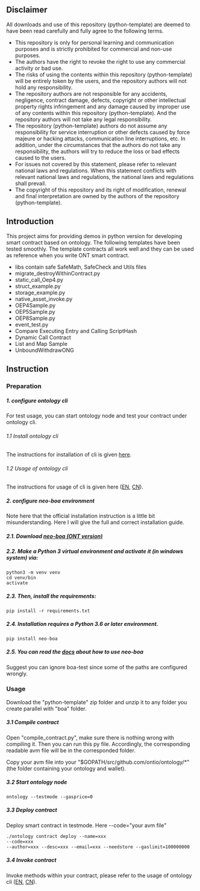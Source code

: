 ## Disclaimer
All downloads and use of this repository (python-template) are deemed to have been read carefully and fully agree to the following terms.

* This repository is only for personal learning and communication purposes and is strictly prohibited for commercial and non-use purposes.
* The authors have the right to revoke the right to use any commercial activity or bad use.
* The risks of using the contents within this repository (python-template) will be entirely token by the users, and the repository authors will not hold any responsibility.
* The repository authors are not responsible for any accidents, negligence, contract damage, defects, copyright or other intellectual property rights infringement and any damage caused by improper use of any contents within this repository (python-template). And the repository authors will not take any legal responsibility.
* The repository (python-template) authors do not assume any responsibility for service interruption or other defects caused by force majeure or hacking attacks, communication line interruptions, etc. In addition, under the circumstances that the authors do not take any responsibility, the authors will try to reduce the loss or bad effects caused to the users.
* For issues not covered by this statement, please refer to relevant national laws and regulations. When this statement conflicts with relevant national laws and regulations, the national laws and regulations shall prevail.
* The copyright of this repository and its right of modification, renewal and final interpretation are owned by the authors of the repository (python-template).

## Introduction
This project aims for providing demos in python version for developing smart contract based on ontology.
The following templates have been tested smoothly. The template contracts all work well 
and they can be used as reference when you write ONT smart contract. 

* libs contain safe SafeMath, SafeCheck and Utils files
* migrate_destroyWithinContract.py
* static_call_Oep4.py
* struct_example.py
* storage_example.py
* native_asset_invoke.py
* OEP4Sample.py
* OEP5Sample.py
* OEP8Sample.py
* event_test.py
* Compare Executing Entry and Calling ScriptHash
* Dynamic Call Contract
* List and Map Sample
* UnboundWithdrawONG

## Instruction

###  Preparation

##### 1. configure ontology cli
For test usage, you can start ontology node and test your contract under ontology cli. 
###### 1.1 Install ontology cli
 The instructions for installation of cli is given [here](https://github.com/ontio/ontology).

###### 1.2 Usage of ontology cli
The instructions for usage of cli is given here ([EN](https://github.com/ontio/ontology/blob/master/docs/specifications/cli_user_guide.md), [CN](https://github.com/ontio/ontology/blob/master/docs/specifications/cli_user_guide_CN.md)).
  


##### 2. configure neo-boa environment
Note here that the official installation instruction is a little bit misunderstanding.
 Here I will give the full and correct installation guide.

##### 2.1. Download  [neo-boa (ONT version)](https://github.com/ontio/neo-boa)

##### 2.2. Make a Python 3 virtual environment and activate it (in windows system) via:

```
python3 -m venv venv
cd venv/bin
activate
```
##### 2.3. Then, install the requirements:

```
pip install -r requirements.txt
```

##### 2.4. Installation requires a Python 3.6 or later environment.

```
pip install neo-boa
```

##### 2.5. You can read the [docs](https://neo-boa.readthedocs.io/en/latest/) about how to use neo-boa

Suggest you can ignore boa-test since some of the paths are configured wrongly.
 

###  Usage

Download the "python-template" zip folder and unzip it to any folder you create parallel with "boa" folder.
##### 3.1 Compile contract
Open "compile_contract.py", make sure there is nothing wrong with compiling it. Then you can run this py file. 
Accordingly, the corresponding readable avm file will be in the corresponded folder.

Copy your avm file into your "$GOPATH/src/github.com/ontio/ontology/*" (the folder containing your ontology and wallet).
##### 3.2 Start ontology node
```
ontology --testmode --gasprice=0
```
##### 3.3 Deploy contract
Deploy smart contract in testmode. Here --code="your avm file"
```
./ontology contract deploy --name=xxx 
--code=xxx 
--author=xxx --desc=xxx --email=xxx --needstore --gaslimit=100000000

```
##### 3.4 Invoke contract
Invoke methods within your contract, please refer to the usage of ontology cli ([EN](https://github.com/ontio/ontology/blob/master/docs/specifications/cli_user_guide.md), [CN](https://github.com/ontio/ontology/blob/master/docs/specifications/cli_user_guide_CN.md)).

 